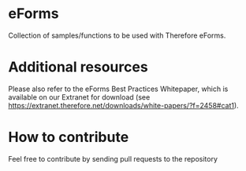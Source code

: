 # eForms
Collection of samples/functions to be used with Therefore eForms.
# Additional resources
Please also refer to the eForms Best Practices Whitepaper, which is available on our Extranet for download (see https://extranet.therefore.net/downloads/white-papers/?f=2458#cat1).
# How to contribute
Feel free to contribute by sending pull requests to the repository